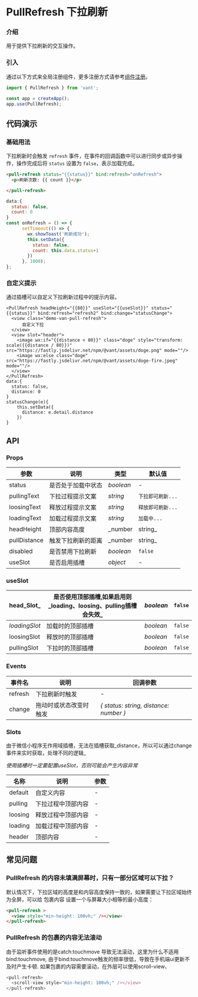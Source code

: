 # PullRefresh 下拉刷新
### 介绍
用于提供下拉刷新的交互操作。

### 引入
通过以下方式来全局注册组件，更多注册方式请参考[组件注册](#/zh-CN/advanced-usage#zu-jian-zhu-ce)。

```javascript
import { PullRefresh } from 'vant';

const app = createApp();
app.use(PullRefresh);
```

## 代码演示
### 基础用法
下拉刷新时会触发 `refresh` 事件，在事件的回调函数中可以进行同步或异步操作，操作完成后将 `status` 设置为 `false`，表示加载完成。

```html
<pull-refresh status="{{status}}" bind:refresh="onRefresh">
  <p>刷新次数: {{ count }}</p>

</pull-refresh>

```

```javascript
data:{
  status: false,
  count: 0
}
const onRefresh = () => {
      setTimeout(() => {
        wx.showToast('刷新成功');
        this.setData({
          status: false,
          count: this.data.status+1
        })
      }, 1000);
};
```

### 自定义提示
通过插槽可以自定义下拉刷新过程中的提示内容。

```vue
<PullRefresh headHeight="{{80}}" useSlot="{{useSlot}}" status="{{status}}" bind:refresh="refresh2" bind:change="statusChange">
  <view class="demo-van-pull-refresh">
      自定义下拉
  </view>
  <view slot="header">
    <image wx:if="{{distance < 80}}" class="doge" style="transform: scale({{distance / 80}})" src="https://fastly.jsdelivr.net/npm/@vant/assets/doge.png" mode=""/>
    <image wx:else class="doge" src="https://fastly.jsdelivr.net/npm/@vant/assets/doge-fire.jpeg" mode=""/>
  </view>
</PullRefresh>
data:{
  status: false,
  distance: 0
}
statusChange(e){
    this.setData({
      distance: e.detail.distance
    })
}
```

## API
### Props
| 参数 | 说明 | 类型 | 默认值 |
| --- | --- | --- | --- |
| status | 是否处于加载中状态 | _boolean_ | - |
| pullingText | 下拉过程提示文案 | _string_ | `下拉即可刷新...` |
| loosingText | 释放过程提示文案 | _string_ | `释放即可刷新...` |
| loadingText | 加载过程提示文案 | _string_ | `加载中...` |
| headHeight | 顶部内容高度 | _number | string_ | `50` |
| pullDistance | 触发下拉刷新的距离 | _number | string_ | 与 `head-height` 一致 |
| disabled | 是否禁用下拉刷新 | _boolean_ | `false` |
| useSlot | 是否启用插槽 | _object<useSlot>_ | - |


### useSlot
| head_Slot_ | 是否使用顶部插槽,如果启用则_loading、loosing、pulling插槽会失效_ | _boolean_ | `false` |
| --- | --- | --- | --- |
| _loadingSlot_ | 加载时的顶部插槽 | _boolean_ | `false` |
| loosingSlot | 释放时的顶部插槽 | _boolean_ | `false` |
| pullingSlot | 下拉时的顶部插槽 | _boolean_ | `false` |


### Events
| 事件名 | 说明 | 回调参数 |
| --- | --- | --- |
| refresh | 下拉刷新时触发 | - |
| change | 拖动时或状态改变时触发 | _{ status: string, distance: number }_ |


### Slots
由于微信小程序无作用域插槽，无法在插槽获取_distance，所以可以通过change事件来实时获取，处理不同的逻辑_

_使用插槽时一定要配置useSlot，否则可能会产生内容异常_

| 名称 | 说明 | 参数 |
| --- | --- | --- |
| default | 自定义内容 | - |
| pulling | 下拉过程中顶部内容 | _-_ |
| loosing | 释放过程中顶部内容 | _-_ |
| loading | 加载过程中顶部内容 | _-_ |
| header | 顶部内容 | - |


## 常见问题
### PullRefresh 的内容未填满屏幕时，只有一部分区域可以下拉？
默认情况下，下拉区域的高度是和内容高度保持一致的，如果需要让下拉区域始终为全屏，可以给 包裹内容 设置一个与屏幕大小相等的最小高度：

```html
<pull-refresh >
  <view style="min-height: 100vh;" /></view>
</pull-refresh>
```

### PullRefresh 的包裹的内容无法滚动
由于监听事件使用的是catch:touchmove 导致无法滚动，这里为什么不适用bind:touchmove, 由于bind:touchmove触发的频率很低，导致在手机端ui更新不及时产生卡顿.  如果包裹的内容需要滚动，在外层可以使用scroll-view、

```javascript
<pull-refresh>
  <scroll-view style="min-height: 100vh;" /></view>
</pull-refresh>
```

